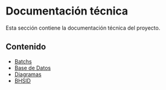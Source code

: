 # Documentación técnica

Esta sección contiene la documentación técnica del proyecto.

## Contenido

- [Batchs](batchs/batchs.md)
- [Base de Datos](db/db.md)
- [Diagramas](diagramas/diagramas.md)
- [BHSID](bhsid/bhsid.md)